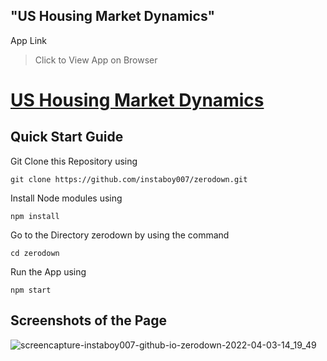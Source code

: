 ## "**US Housing Market Dynamics**" 

App Link
   
   > Click to View App on Browser
   
   # [US Housing Market Dynamics](https://instaboy007.github.io/zerodown/)
   
    
     
## Quick Start Guide

Git Clone this Repository using

    git clone https://github.com/instaboy007/zerodown.git 

 Install Node modules using
 
    npm install
    
Go to the Directory zerodown by using the command
    
    cd zerodown
    
Run the App using

    npm start
    
## Screenshots of the Page

![screencapture-instaboy007-github-io-zerodown-2022-04-03-14_19_49](https://user-images.githubusercontent.com/72603656/161419814-995d45cf-ffd9-45e5-bd0e-4ffd0891a146.png)
